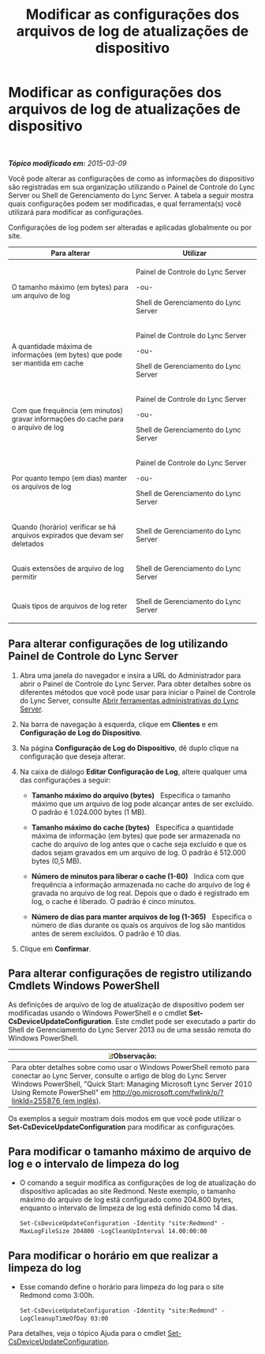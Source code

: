 ﻿---
title: Modificar as configurações dos arquivos de log de atualizações de dispositivo
TOCTitle: Modificar as configurações dos arquivos de log de atualizações de dispositivo
ms:assetid: 9b57f126-1853-43b3-bbd4-06401e6498bd
ms:mtpsurl: https://technet.microsoft.com/pt-br/library/Gg182554(v=OCS.15)
ms:contentKeyID: 49307583
ms.date: 05/19/2016
mtps_version: v=OCS.15
ms.translationtype: HT
---

# Modificar as configurações dos arquivos de log de atualizações de dispositivo

 

_**Tópico modificado em:** 2015-03-09_

Você pode alterar as configurações de como as informações do dispositivo são registradas em sua organização utilizando o Painel de Controle do Lync Server ou Shell de Gerenciamento do Lync Server. A tabela a seguir mostra quais configurações podem ser modificadas, e qual ferramenta(s) você utilizará para modificar as configurações.

Configurações de log podem ser alteradas e aplicadas globalmente ou por site.


<table>
<colgroup>
<col style="width: 50%" />
<col style="width: 50%" />
</colgroup>
<thead>
<tr class="header">
<th>Para alterar</th>
<th>Utilizar</th>
</tr>
</thead>
<tbody>
<tr class="odd">
<td><p>O tamanho máximo (em bytes) para um arquivo de log</p></td>
<td><p>Painel de Controle do Lync Server</p>
<p>-ou-</p>
<p>Shell de Gerenciamento do Lync Server</p></td>
</tr>
<tr class="even">
<td><p>A quantidade máxima de informações (em bytes) que pode ser mantida em cache</p></td>
<td><p>Painel de Controle do Lync Server</p>
<p>-ou-</p>
<p>Shell de Gerenciamento do Lync Server</p></td>
</tr>
<tr class="odd">
<td><p>Com que frequência (em minutos) gravar informações do cache para o arquivo de log</p></td>
<td><p>Painel de Controle do Lync Server</p>
<p>-ou-</p>
<p>Shell de Gerenciamento do Lync Server</p></td>
</tr>
<tr class="even">
<td><p>Por quanto tempo (em dias) manter os arquivos de log</p></td>
<td><p>Painel de Controle do Lync Server</p>
<p>-ou-</p>
<p>Shell de Gerenciamento do Lync Server</p></td>
</tr>
<tr class="odd">
<td><p>Quando (horário) verificar se há arquivos expirados que devam ser deletados</p></td>
<td><p>Shell de Gerenciamento do Lync Server</p></td>
</tr>
<tr class="even">
<td><p>Quais extensões de arquivo de log permitir</p></td>
<td><p>Shell de Gerenciamento do Lync Server</p></td>
</tr>
<tr class="odd">
<td><p>Quais tipos de arquivos de log reter</p></td>
<td><p>Shell de Gerenciamento do Lync Server</p></td>
</tr>
</tbody>
</table>


## Para alterar configurações de log utilizando Painel de Controle do Lync Server

1.  Abra uma janela do navegador e insira a URL do Administrador para abrir o Painel de Controle do Lync Server. Para obter detalhes sobre os diferentes métodos que você pode usar para iniciar o Painel de Controle do Lync Server, consulte [Abrir ferramentas administrativas do Lync Server](lync-server-2013-open-lync-server-administrative-tools.md).

2.  Na barra de navegação à esquerda, clique em **Clientes** e em **Configuração de Log do Dispositivo**.

3.  Na página **Configuração de Log do Dispositivo**, dê duplo clique na configuração que deseja alterar.

4.  Na caixa de diálogo **Editar Configuração de Log**, altere qualquer uma das configurações a seguir:
    
      - **Tamanho máximo do arquivo (bytes)**   Especifica o tamanho máximo que um arquivo de log pode alcançar antes de ser excluído. O padrão é 1.024.000 bytes (1 MB).
    
      - **Tamanho máximo do cache (bytes)**   Especifica a quantidade máxima de informação (em bytes) que pode ser armazenada no cache do arquivo de log antes que o cache seja excluído e que os dados sejam gravados em um arquivo de log. O padrão é 512.000 bytes (0,5 MB).
    
      - **Número de minutos para liberar o cache (1-60)**   Indica com que frequência a informação armazenada no cache do arquivo de log é gravada no arquivo de log real. Depois que o dado é registrado em log, o cache é liberado. O padrão é cinco minutos.
    
      - **Número de dias para manter arquivos de log (1-365)**   Especifica o número de dias durante os quais os arquivos de log são mantidos antes de serem excluídos. O padrão é 10 dias.

5.  Clique em **Confirmar**.

## Para alterar configurações de registro utilizando Cmdlets Windows PowerShell

As definições de arquivo de log de atualização de dispositivo podem ser modificadas usando o Windows PowerShell e o cmdlet **Set-CsDeviceUpdateConfiguration**. Este cmdlet pode ser executado a partir do Shell de Gerenciamento do Lync Server 2013 ou de uma sessão remota do Windows PowerShell.

<table>
<thead>
<tr class="header">
<th><img src="images/Gg425756.note(OCS.15).gif" title="note" alt="note" />Observação:</th>
</tr>
</thead>
<tbody>
<tr class="odd">
<td>Para obter detalhes sobre como usar o Windows PowerShell remoto para conectar ao Lync Server, consulte o artigo de blog do Lync Server Windows PowerShell, &quot;Quick Start: Managing Microsoft Lync Server 2010 Using Remote PowerShell&quot; em <a href="http://go.microsoft.com/fwlink/p/?linkid=255876">http://go.microsoft.com/fwlink/p/?linkId=255876 (em inglês)</a>.</td>
</tr>
</tbody>
</table>


Os exemplos a seguir mostram dois modos em que você pode utilizar o **Set-CsDeviceUpdateConfiguration** para modificar as configurações.

## Para modificar o tamanho máximo de arquivo de log e o intervalo de limpeza do log

  - O comando a seguir modifica as configurações de log de atualização do dispositivo aplicadas ao site Redmond. Neste exemplo, o tamanho máximo do arquivo de log está configurado como 204.800 bytes, enquanto o intervalo de limpeza de log está definido como 14 dias.
    
        Set-CsDeviceUpdateConfiguration -Identity "site:Redmond" -MaxLogFileSize 204800 -LogCleanUpInterval 14.00:00:00

## Para modificar o horário em que realizar a limpeza do log

  - Esse comando define o horário para limpeza do log para o site Redmond como 3:00h.
    
        Set-CsDeviceUpdateConfiguration -Identity "site:Redmond" -LogCleanupTimeOfDay 03:00

Para detalhes, veja o tópico Ajuda para o cmdlet [Set-CsDeviceUpdateConfiguration](set-csdeviceupdateconfiguration.md).


